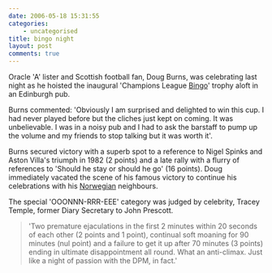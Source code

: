 ```yaml
---
date: 2006-05-18 15:31:55
categories:
    - uncategorised
title: bingo night
layout: post
comments: true
---
```

Oracle 'A' lister and Scottish football fan, Doug Burns, was celebrating
last night as he hoisted the inaugural 'Champions League
[Bingo](http://www.nbrightside.com/blog/2006/05/17/champions-league-bingo/)'
trophy aloft in an Edinburgh pub.

Burns commented: 'Obviously I am surprised and delighted to win this
cup. I had never played before but the cliches just kept on coming. It
was unbelievable. I was in a noisy pub and I had to ask the barstaff to
pump up the volume and my friends to stop talking but it was worth it'.

Burns secured victory with a superb spot to a reference to Nigel Spinks
and Aston Villa's triumph in 1982 (2 points) and a late rally with a
flurry of references to 'Should he stay or should he go' (16 points).
Doug immediately vacated the scene of his famous victory to continue his
celebrations with his
[Norwegian](http://oracledoug.com/serendipity/index.php?/archives/781-Norwegians.html)
neighbours.

The special 'OOONNN-RRR-EEE' category was judged by celebrity, Tracey
Temple, former Diary Secretary to John Prescott.
> 'Two premature ejaculations in the first 2 minutes within 20 seconds
> of each other (2 points and 1 point), continual soft moaning for 90
> minutes (nul point) and a failure to get it up after 70 minutes (3
> points) ending in ultimate disappointment all round. What an
> anti-climax. Just like a night of passion with the DPM, in fact.'
